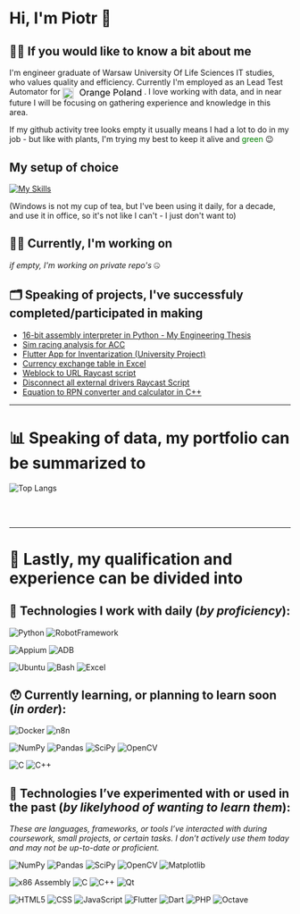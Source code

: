 # Hi, I'm Piotr 👋

## 🙋‍♂️ If you would like to know a bit about me

I'm engineer graduate of Warsaw University Of Life Sciences IT studies, who values quality and efficiency. Currently I'm employed as an Lead Test Automator for <a href="https://www.linkedin.com/company/orangepolska/posts/?feedView=all" target="_blank" style="text-decoration: none;">
  <img src="https://upload.wikimedia.org/wikipedia/commons/thumb/c/c8/Orange_logo.svg/800px-Orange_logo.svg.png" alt="Orange Poland"
       height="20" style="vertical-align: middle; position: relative; top: 2px;">
  <span style="font-size: 16px; margin-left: 6px; vertical-align: middle; color: black;">Orange Poland</span>
</a>. I love working with data, and in near future I will be focusing on gathering experience and knowledge in this area.

If my github activity tree looks empty it usually means I had a lot to do in my job - but like with plants, I'm trying my best to keep it alive and <span style="color: green;">green</span> 😉

## My setup of choice
[![My Skills](https://skillicons.dev/icons?i=apple,ubuntu,vscode,github)](https://skillicons.dev)

(Windows is not my cup of tea, but I've been using it daily, for a decade, and use it in office, so it's not like I can't - I just don't want to)

## 👨‍💻 Currently, I'm working on

_if empty, I'm working on private repo's_  🤐

## 🗂️ Speaking of projects, I've successfuly completed/participated in making

- [16-bit assembly interpreter in Python - My Engineering Thesis](https://github.com/Bauero/Assembly_Interpreter)
- [Sim racing analysis for ACC](https://github.com/Bauero/sim_racing_track_analysis)
- [Flutter App for Inventarization (University Project)](https://github.com/Bauero/flutter-inventory-app)
- [Currency exchange table in Excel](https://github.com/Bauero/currency_to_excel_table)
- [Weblock to URL Raycast script](https://github.com/Bauero/webloc2url-raycast-script)
- [Disconnect all external drivers Raycast Script](https://github.com/Bauero/disconnect-all-external-drives)
- [Equation to RPN converter and calculator in C++](https://github.com/Bauero/rpn_calculator)

---

# 📊 Speaking of data, my portfolio can be summarized to

![Top Langs](https://github-readme-stats.vercel.app/api/top-langs/?username=Bauero&langs_count=10)

<br clear="both">
<br clear="both">

---

# 💼 Lastly, my qualification and experience can be divided into

## 🙂 Technologies I work with daily (_by proficiency_):
  ![Python](https://img.shields.io/badge/python-3670A0?style=for-the-badge&logo=python&logoColor=ffdd54)
![RobotFramework](https://img.shields.io/badge/RobotFramework-black?style=for-the-badge&logo=robot-framework&logoColor=white)

  ![Appium](https://img.shields.io/badge/Appium-472B85?style=for-the-badge&logo=appium&logoColor=white)
![ADB](https://img.shields.io/badge/ADB-3DDC84?style=for-the-badge&logo=android&logoColor=white)

  ![Ubuntu](https://img.shields.io/badge/Ubuntu-E95420?style=for-the-badge&logo=ubuntu&logoColor=white)
![Bash](https://img.shields.io/badge/Bash-4EAA25?style=for-the-badge&logo=gnu-bash&logoColor=white)
![Excel](https://img.shields.io/badge/Excel-217346?style=for-the-badge&logo=microsoft-excel&logoColor=white)

## 😯 Currently learning, or planning to learn soon (_in order_):
  ![Docker](https://img.shields.io/badge/docker-2496ED?style=for-the-badge&logo=docker&logoColor=white)
![n8n](https://img.shields.io/badge/n8n-0B5ED7?style=for-the-badge&logo=n8n&logoColor=white)

  ![NumPy](https://img.shields.io/badge/numpy-%23013243.svg?style=for-the-badge&logo=numpy&logoColor=white)
![Pandas](https://img.shields.io/badge/pandas-%23150458.svg?style=for-the-badge&logo=pandas&logoColor=white)
![SciPy](https://img.shields.io/badge/SciPy-%230C55A5.svg?style=for-the-badge&logo=scipy&logoColor=%white)
![OpenCV](https://img.shields.io/badge/OpenCV-5C3EE8?style=for-the-badge&logo=opencv&logoColor=white)

  ![C](https://img.shields.io/badge/c-%2300599C.svg?style=for-the-badge&logo=c&logoColor=white)
![C++](https://img.shields.io/badge/c++-%2300599C.svg?style=for-the-badge&logo=c%2B%2B&logoColor=white)

## 🤔 Technologies I’ve experimented with or used in the past (_by likelyhood of wanting to learn them_):
  _These are languages, frameworks, or tools I’ve interacted with during coursework, small projects, or certain tasks. I don’t actively use them today and may not be up-to-date or proficient._

  ![NumPy](https://img.shields.io/badge/numpy-%23013243.svg?style=for-the-badge&logo=numpy&logoColor=white)
![Pandas](https://img.shields.io/badge/pandas-%23150458.svg?style=for-the-badge&logo=pandas&logoColor=white)
![SciPy](https://img.shields.io/badge/SciPy-%230C55A5.svg?style=for-the-badge&logo=scipy&logoColor=%white)
![OpenCV](https://img.shields.io/badge/OpenCV-5C3EE8?style=for-the-badge&logo=opencv&logoColor=white)
![Matplotlib](https://img.shields.io/badge/matplotlib-11557C?style=for-the-badge&logo=plotly&logoColor=white)
  
  ![x86 Assembly](https://img.shields.io/badge/x86%20Assembly-0078D6?style=for-the-badge&logo=assemblyscript&logoColor=white)
![C](https://img.shields.io/badge/c-%2300599C.svg?style=for-the-badge&logo=c&logoColor=white)
![C++](https://img.shields.io/badge/c++-%2300599C.svg?style=for-the-badge&logo=c%2B%2B&logoColor=white)
![Qt](https://img.shields.io/badge/qt-41CD52?style=for-the-badge&logo=qt&logoColor=white)

  ![HTML5](https://img.shields.io/badge/html5-%23E34F26.svg?style=for-the-badge&logo=html5&logoColor=white)
![CSS](https://img.shields.io/badge/CSS-1572B6?style=for-the-badge&logo=css3&logoColor=white)
![JavaScript](https://img.shields.io/badge/javascript-%23323330.svg?style=for-the-badge&logo=javascript&logoColor=%23F7DF1E)
![Flutter](https://img.shields.io/badge/flutter-02569B?style=for-the-badge&logo=flutter&logoColor=white)
![Dart](https://img.shields.io/badge/dart-0175C2?style=for-the-badge&logo=dart&logoColor=white)
![PHP](https://img.shields.io/badge/PHP-777BB4?style=for-the-badge&logo=php&logoColor=white)
![Octave](https://img.shields.io/badge/OCTAVE-darkblue?style=for-the-badge&logo=octave&logoColor=fcd683)
